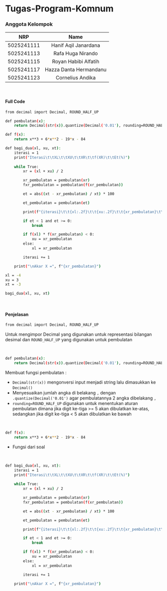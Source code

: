 # Tugas-Program-Komnum
### Anggota Kelompok 

|    NRP     |      Name      |
| :--------: | :------------: |
| 5025241111 | Hanif Aqil Janardana |
| 5025241113 | Rafa Huga Nirando |
| 5025241115 | Royan Habibi Alfatih |
| 5025241117 | Hazza Danta Hermandanu |
| 5025241123 | Cornelius Andika |

<br>

#### Full Code
```bash
from decimal import Decimal, ROUND_HALF_UP

def pembulatan(x):
    return Decimal(str(x)).quantize(Decimal('0.01'), rounding=ROUND_HALF_UP)

def f(x):
    return x**3 + 6*x**2 - 19*x - 84

def bagi_dua(xl, xu, xt):
    iterasi = 1
    print("Iterasi\t\tXL\t\tXU\t\tXR\t\tf(XR)\t\tEt(%)")
    
    while True:
        xr = (xl + xu) / 2

        xr_pembulatan = pembulatan(xr)
        fxr_pembulatan = pembulatan(f(xr_pembulatan))

        et = abs((xt - xr_pembulatan) / xt) * 100

        et_pembulatan = pembulatan(et)

        print(f"{iterasi}\t\t{xl:.2f}\t\t{xu:.2f}\t\t{xr_pembulatan}\t\t{fxr_pembulatan}\t\t{et_pembulatan}")

        if et < 1 and et >= 0:
            break

        if f(xl) * f(xr_pembulatan) < 0:
            xu = xr_pembulatan
        else:
            xl = xr_pembulatan

        iterasi += 1

    print("\nAkar X =", f"{xr_pembulatan}")

xl = -4
xu = 3
xt = -3

bagi_dua(xl, xu, xt)

```

<br>

#### Penjelasan
```bash
from decimal import Decimal, ROUND_HALF_UP
```
Untuk mengimpor Decimal yang digunakan untuk representasi bilangan desimal dan `ROUND_HALF_UP` yang digunakan untuk pembulatan

<br>

```bash
def pembulatan(x):
    return Decimal(str(x)).quantize(Decimal('0.01'), rounding=ROUND_HALF_UP)
```
Membuat fungsi pembulatan :
- `Decimal(str(x))` mengonversi input menjadi string lalu dimasukkan ke `Decimal()`
- Menyesuaikan jumlah angka di belakang `,` dengan `.quantize(Decimal('0.01')` agar pembulatannya 2 angka dibelakang `,`
- `rounding=ROUND_HALF_UP` digunakan untuk menentukan aturan pembulatan dimana jika digit ke-tiga >= 5 akan dibulatkan ke-atas, sedangkan jika digit ke-tiga < 5 akan dibulatkan ke bawah

<br>

```bash
def f(x):
    return x**3 + 6*x**2 - 19*x - 84
```
- Fungsi dari soal

<br>

```bash
def bagi_dua(xl, xu, xt):
    iterasi = 1
    print("Iterasi\t\tXL\t\tXU\t\tXR\t\tf(XR)\t\tEt(%)")
    
    while True:
        xr = (xl + xu) / 2

        xr_pembulatan = pembulatan(xr)
        fxr_pembulatan = pembulatan(f(xr_pembulatan))

        et = abs((xt - xr_pembulatan) / xt) * 100

        et_pembulatan = pembulatan(et)

        print(f"{iterasi}\t\t{xl:.2f}\t\t{xu:.2f}\t\t{xr_pembulatan}\t\t{fxr_pembulatan}\t\t{et_pembulatan}")

        if et < 1 and et >= 0:
            break

        if f(xl) * f(xr_pembulatan) < 0:
            xu = xr_pembulatan
        else:
            xl = xr_pembulatan

        iterasi += 1

    print("\nAkar X =", f"{xr_pembulatan}")
```
